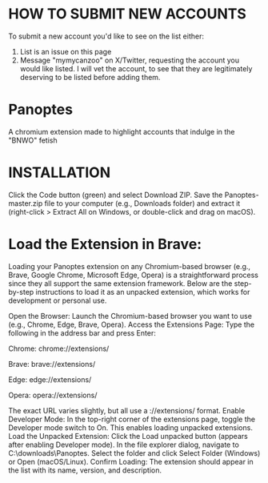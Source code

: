 # HOW TO SUBMIT NEW ACCOUNTS
To submit a new account you'd like to see on the list either:
1. List is an issue on this page
2. Message "mymycanzoo" on X/Twitter, requesting the account you would like listed.
I will vet the account, to see that they are legitimately deserving to be listed before adding them.

# Panoptes
A chromium extension made to highlight accounts that indulge in the "BNWO" fetish

# INSTALLATION
Click the Code button (green) and select Download ZIP.
Save the Panoptes-master.zip file to your computer (e.g., Downloads folder) and extract it (right-click > Extract All on Windows, or double-click and drag on macOS).

# Load the Extension in Brave:
Loading your Panoptes extension on any Chromium-based browser (e.g., Brave, Google Chrome, Microsoft Edge, Opera) is a straightforward process since they all support the same extension framework. Below are the step-by-step instructions to load it as an unpacked extension, which works for development or personal use.

Open the Browser:
Launch the Chromium-based browser you want to use (e.g., Chrome, Edge, Brave, Opera).
Access the Extensions Page:
Type the following in the address bar and press Enter:

Chrome: chrome://extensions/

Brave: brave://extensions/

Edge: edge://extensions/

Opera: opera://extensions/

The exact URL varies slightly, but all use a ://extensions/ format.
Enable Developer Mode:
In the top-right corner of the extensions page, toggle the Developer mode switch to On. This enables loading unpacked extensions.
Load the Unpacked Extension:
Click the Load unpacked button (appears after enabling Developer mode).
In the file explorer dialog, navigate to C:\downloads\Panoptes.
Select the folder and click Select Folder (Windows) or Open (macOS/Linux).
Confirm Loading:
The extension should appear in the list with its name, version, and description.
